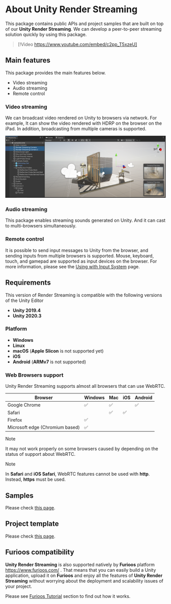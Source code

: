 # About Unity Render Streaming

This package contains public APIs and project samples that are built on top of our **Unity Render Streaming**. We can develop a peer-to-peer streaming solution quickly by using this package.

> [!Video https://www.youtube.com/embed/c2pp_T5xzeU]

## Main features

This package provides the main features below.

- Video streaming
- Audio streaming
- Remote control

### Video streaming

We can broadcast video rendered on Unity to browsers via network. For example, It can show the video rendered with HDRP on the browser on the iPad. In addition, broadcasting from multiple cameras is supported. 

![feature-multicamera](images/feature_multicamera.png)

### Audio streaming
This package enables streaming sounds generated on Unity. And it can cast to multi-browsers simultaneously.

### Remote control

It is possible to send input messages to Unity from the browser, and sending inputs from multiple browsers is supported. Mouse, keyboard, touch, and gamepad are supported as input devices on the browser. For more information, please see the [Using with Input System](use-inputsystem.md) page.

## Requirements

This version of Render Streaming is compatible with the following versions of the Unity Editor

- **Unity 2019.4**
- **Unity 2020.3**

### Platform

- **Windows**
- **Linux**
- **macOS** (**Apple Slicon** is not supported yet)
- **iOS**
- **Android** (**ARMv7** is not supported)

### Web Browsers support

Unity Render Streaming supports almost all browsers that can use WebRTC.

| Browser | Windows | Mac | iOS | Android |
| ------- | ------- | --- | --- | ------- |
| Google Chrome | :white_check_mark: | :white_check_mark: |    | :white_check_mark: |
| Safari |   | :white_check_mark: | :white_check_mark: |                    |
| Firefox | :white_check_mark: |   |   |   |
| Microsoft edge (Chromium based) | :white_check_mark: |   |   |   |

> [!NOTE]
> It may not work properly on some browsers caused by depending on the status of support about WebRTC.

> [!NOTE]
> In **Safari** and **iOS Safari**, WebRTC features cannot be used with **http**. Instead, **https** must be used.

## Samples

Please check [this page](samples.md).

## Project template

Please check [this page](template.md).

## Furioos compatibility

**Unity Render Streaming** is also supported natively by **Furioos** platform https://www.furioos.com/ .
That means that you can easily build a Unity application, upload it on **Furioos** and enjoy all the features of **Unity Render Streaming** without worrying about the deployment and scalability issues of your project.

Please see [Furioos Tutorial](deploy-to-furioos.md) section to find out how it works.